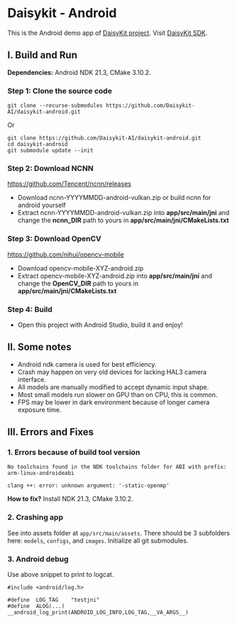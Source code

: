 # Daisykit - Android

This is the Android demo app of [DaisyKit project](https://daisykit.org/). Visit [DaisyKit SDK](https://github.com/Daisykit-AI/daisykit).
## I. Build and Run

**Dependencies:** Android NDK 21.3, CMake 3.10.2.

### Step 1: Clone the source code

```
git clone --recurse-submodules https://github.com/Daisykit-AI/daisykit-android.git
```

Or 

```
git clone https://github.com/Daisykit-AI/daisykit-android.git
cd daisykit-android
git submodule update --init
```
### Step 2: Download NCNN

https://github.com/Tencent/ncnn/releases

- Download ncnn-YYYYMMDD-android-vulkan.zip or build ncnn for android yourself
- Extract ncnn-YYYYMMDD-android-vulkan.zip into **app/src/main/jni** and change the **ncnn_DIR** path to yours in **app/src/main/jni/CMakeLists.txt**

### Step 3: Download OpenCV

https://github.com/nihui/opencv-mobile

- Download opencv-mobile-XYZ-android.zip
- Extract opencv-mobile-XYZ-android.zip into **app/src/main/jni** and change the **OpenCV_DIR** path to yours in **app/src/main/jni/CMakeLists.txt**

### Step 4: Build

- Open this project with Android Studio, build it and enjoy!

## II. Some notes

- Android ndk camera is used for best efficiency.
- Crash may happen on very old devices for lacking HAL3 camera interface.
- All models are manually modified to accept dynamic input shape.
- Most small models run slower on GPU than on CPU, this is common.
- FPS may be lower in dark environment because of longer camera exposure time.

## III. Errors and Fixes

### 1. Errors because of build tool version

```
No toolchains found in the NDK toolchains folder for ABI with prefix: arm-linux-androideabi
```

```
clang ++: error: unknown argument: '-static-openmp'
```

**How to fix?** Install NDK 21.3, CMake 3.10.2.

### 2. Crashing app

See into assets folder at `app/src/main/assets`. There should be 3 subfolders here: `models`, `configs`, and `images`. Initialize all git submodules.

### 3. Android debug

Use above snippet to print to logcat.

```
#include <android/log.h>

#define  LOG_TAG    "testjni"
#define  ALOG(...)  __android_log_print(ANDROID_LOG_INFO,LOG_TAG,__VA_ARGS__)
```
